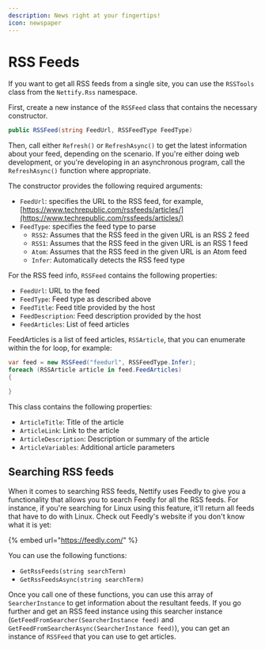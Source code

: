```yaml
---
description: News right at your fingertips!
icon: newspaper
---
```


# RSS Feeds

If you want to get all RSS feeds from a single site, you can use the `RSSTools` class from the `Nettify.Rss` namespace.

First, create a new instance of the `RSSFeed` class that contains the necessary constructor.

```csharp
public RSSFeed(string FeedUrl, RSSFeedType FeedType)
```

Then, call either `Refresh()` or `RefreshAsync()` to get the latest information about your feed, depending on the scenario. If you're either doing web development, or you're developing in an asynchronous program, call the `RefreshAsync()` function where appropriate.

The constructor provides the following required arguments:

* `FeedUrl`: specifies the URL to the RSS feed, for example, [https://www.techrepublic.com/rssfeeds/articles/](https://www.techrepublic.com/rssfeeds/articles/)
* `FeedType`: specifies the feed type to parse
  * `RSS2`: Assumes that the RSS feed in the given URL is an RSS 2 feed
  * `RSS1`: Assumes that the RSS feed in the given URL is an RSS 1 feed
  * `Atom`: Assumes that the RSS feed in the given URL is an Atom feed
  * `Infer`: Automatically detects the RSS feed type

For the RSS feed info, `RSSFeed` contains the following properties:

* `FeedUrl`: URL to the feed
* `FeedType`: Feed type as described above
* `FeedTitle`: Feed title provided by the host
* `FeedDescription`: Feed description provided by the host
* `FeedArticles`: List of feed articles

FeedArticles is a list of feed articles, `RSSArticle`, that you can enumerate within the for loop, for example:

```csharp
var feed = new RSSFeed("feedurl", RSSFeedType.Infer);
foreach (RSSArticle article in feed.FeedArticles)
{

}
```

This class contains the following properties:

* `ArticleTitle`: Title of the article
* `ArticleLink`: Link to the article
* `ArticleDescription`: Description or summary of the article
* `ArticleVariables`: Additional article parameters

## Searching RSS feeds

When it comes to searching RSS feeds, Nettify uses Feedly to give you a functionality that allows you to search Feedly for all the RSS feeds. For instance, if you're searching for Linux using this feature, it'll return all feeds that have to do with Linux. Check out Feedly's website if you don't know what it is yet:

{% embed url="https://feedly.com/" %}

You can use the following functions:

* `GetRssFeeds(string searchTerm)`
* `GetRssFeedsAsync(string searchTerm)`

Once you call one of these functions, you can use this array of `SearcherInstance` to get information about the resultant feeds. If you go further and get an RSS feed instance using this searcher instance (`GetFeedFromSearcher(SearcherInstance feed)` and `GetFeedFromSearcherAsync(SearcherInstance feed)`), you can get an instance of `RSSFeed` that you can use to get articles.
